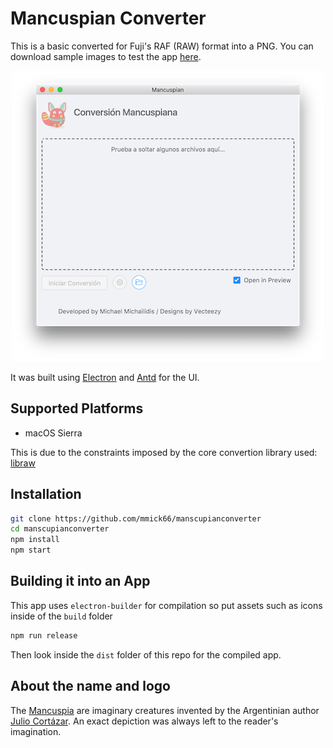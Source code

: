 # Mancuspian Converter

This is a basic converted for Fuji's RAF (RAW) format into a PNG. 
You can download sample images to test the app [here](https://www.rawsamples.ch/index.php/en/fuji).

<p align="center"> 
  <img src="https://github.com/mmick66/manscupianconverter/blob/master/screenshot.png">
</p>

It was built using [Electron](https://electronjs.org/) and [Antd](https://ant.design/) for the UI.

## Supported Platforms

* macOS Sierra

This is due to the constraints imposed by the core convertion library used: [libraw](https://www.npmjs.com/package/libraw)

## Installation

```bash
git clone https://github.com/mmick66/manscupianconverter
cd manscupianconverter
npm install
npm start
```

## Building it into an App

This app uses `electron-builder` for compilation so put assets such as icons inside of the `build` folder

```bash
npm run release
```

Then look inside the `dist` folder of this repo for the compiled app.

## About the name and logo

The [Mancuspia](https://es.wikipedia.org/wiki/Mancuspia) are imaginary creatures invented by the Argentinian author [Julio Cortázar](https://en.wikipedia.org/wiki/Julio_Cort%C3%A1zar). An exact depiction was always left to the reader's imagination. 
